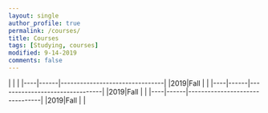 ```yaml
---
layout: single
author_profile: true
permalink: /courses/
title: Courses
tags: [Studying, courses]
modified: 9-14-2019
comments: false
---
```



|           |                    |
|----|------|--------------------------------|
|2019|Fall  |        |
|----|------|--------------------------------|
|2019|Fall  | |
|----|------|--------------------------------|
|2019|Fall  |  |


